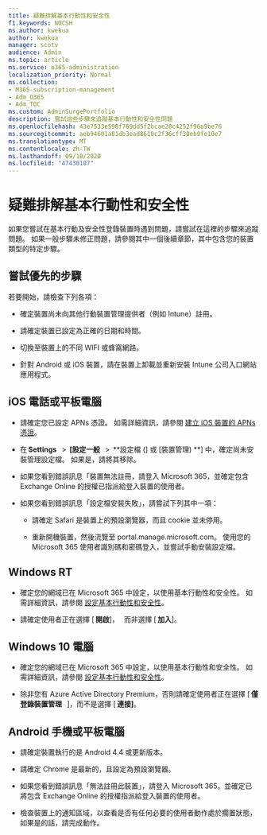 ```yaml
---
title: 疑難排解基本行動性和安全性
f1.keywords: NOCSH
ms.author: kwekua
author: kwekua
manager: scotv
audience: Admin
ms.topic: article
ms.service: o365-administration
localization_priority: Normal
ms.collection:
- M365-subscription-management
- Adm_O365
- Adm_TOC
ms.custom: AdminSurgePortfolio
description: 嘗試這些步驟來追蹤基本行動性和安全性問題
ms.openlocfilehash: 43e7533e598f769dd5f2bcae28c4252f96a9be76
ms.sourcegitcommit: aeb94601a81db3ead8610c2f36cff30eb9fe10e7
ms.translationtype: MT
ms.contentlocale: zh-TW
ms.lasthandoff: 09/10/2020
ms.locfileid: "47430107"
---
```

# <a name="troubleshoot-basic-mobility-and-security"></a>疑難排解基本行動性和安全性

如果您嘗試在基本行動及安全性登錄裝置時遇到問題，請嘗試在這裡的步驟來追蹤問題。 如果一般步驟未修正問題，請參閱其中一個後續章節，其中包含您的裝置類型的特定步驟。

## <a name="steps-to-try-first"></a>嘗試優先的步驟

若要開始，請檢查下列各項：

- 確定裝置尚未向其他行動裝置管理提供者（例如 Intune）註冊。
    
- 請確定裝置已設定為正確的日期和時間。
    
- 切換至裝置上的不同 WIFI 或蜂窩網路。
    
- 針對 Android 或 iOS 裝置，請在裝置上卸載並重新安裝 Intune 公司入口網站應用程式。 

## <a name="ios-phone-or-tablet"></a>iOS 電話或平板電腦

- 請確定您已設定 APNs 憑證。 如需詳細資訊，請參閱 [建立 iOS 裝置的 APNs 憑證](create-an-apns-certificate-for-ios-devices.md)。
    
- 在 **Settings**   >  **[設定一般**   >  **設定檔 (] 或 [裝置管理) **] 中，確定尚未安裝管理設定檔。 如果是，請將其移除。
    
- 如果您看到錯誤訊息「裝置無法註冊，請登入 Microsoft 365，並確定包含 Exchange Online 的授權已指派給登入裝置的使用者。
    
- 如果您看到錯誤訊息「設定檔安裝失敗」，請嘗試下列其中一項：
    
    - 請確定 Safari 是裝置上的預設瀏覽器，而且 cookie 並未停用。
    
    - 重新開機裝置，然後流覽至 portal.manage.microsoft.com。 使用您的 Microsoft 365 使用者識別碼和密碼登入，並嘗試手動安裝設定檔。    

## <a name="windows-rt"></a>Windows RT

- 確定您的網域已在 Microsoft 365 中設定，以使用基本行動性和安全性。 如需詳細資訊，請參閱 [設定基本行動性和安全性](set-up.md)。
    
- 請確定使用者正在選擇 [ **開啟**]，   而非選擇 [ **加入**]。    

## <a name="windows-10-pc"></a>Windows 10 電腦

- 確定您的網域已在 Microsoft 365 中設定，以使用基本行動性和安全性。 如需詳細資訊，請參閱 [設定基本行動性和安全性](set-up.md)。
    
- 除非您有 Azure Active Directory Premium，否則請確定使用者正在選擇 [ **僅登錄裝置管理**   ]，而不是選擇 [ **連接]**。

## <a name="android-phone-or-tablet"></a>Android 手機或平板電腦

- 請確定裝置執行的是 Android 4.4 或更新版本。
    
- 請確定 Chrome 是最新的，且設定為預設瀏覽器。
    
- 如果您看到錯誤訊息「無法註冊此裝置」，請登入 Microsoft 365，並確定已將包含 Exchange Online 的授權指派給登入裝置的使用者。
    
- 檢查裝置上的通知區域，以查看是否有任何必要的使用者動作處於擱置狀態，如果是的話，請完成動作。
